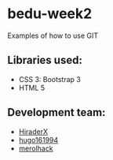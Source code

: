 # bedu-week2
Examples of how to use GIT

## Libraries used:
 * CSS 3: Bootstrap 3
 * HTML 5

## Development team:
 * [HiraderX](https://github.com/HiraderX)
 * [hugo161994](https://github.com/hugo161994)
 * [merolhack](https://github.com/merolhack)
